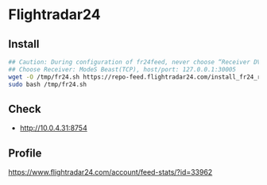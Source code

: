 # Flightradar24

## Install

```bash
## Caution: During configuration of fr24feed, never choose “Receiver DVBT”.
## Choose Receiver: ModeS Beast(TCP), host/port: 127.0.0.1:30005
wget -O /tmp/fr24.sh https://repo-feed.flightradar24.com/install_fr24_rpi.sh
sudo bash /tmp/fr24.sh
```

## Check

* http://10.0.4.31:8754

## Profile

https://www.flightradar24.com/account/feed-stats/?id=33962
